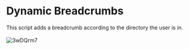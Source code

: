 # Dynamic Breadcrumbs
This script adds a breadcrumb according to the directory the user is in.<br><br>
![3wDQrm7](https://user-images.githubusercontent.com/47615360/93243051-0ae52f80-f75e-11ea-98d2-0cc87432413e.png)
